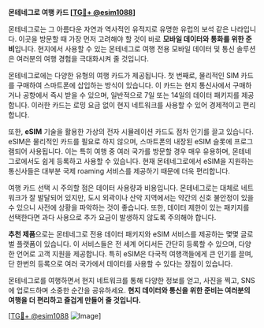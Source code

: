 **몬테네그로 여행 카드 [[TG💪+ @esim1088](https://t.me/s/esim1088)]**

몬테네그로는 그 아름다운 자연과 역사적인 유적지로 유명한 유럽의 보석 같은 나라입니다. 이곳을 방문할 때 가장 먼저 고려해야 할 것이 바로 **모바일 데이터와 통화를 위한 준비**입니다. 현지에서 사용할 수 있는 몬테네그로 여행 전용 모바일 데이터 및 통신 솔루션은 여러분의 여행 경험을 극대화시켜 줄 것입니다.

몬테네그로에는 다양한 유형의 여행 카드가 제공됩니다. 첫 번째로, 물리적인 SIM 카드를 구매하여 스마트폰에 삽입하는 방식이 있습니다. 이 카드는 현지 통신사에서 구매하거나 공항에서 즉시 받을 수 있으며, 일반적으로 7일 또는 14일의 데이터 패키지를 제공합니다. 이러한 카드는 로밍 요금 없이 현지 네트워크를 사용할 수 있어 경제적이고 편리합니다.

또한, **eSIM** 기술을 활용한 가상의 전자 시뮬레이션 카드도 점차 인기를 끌고 있습니다. eSIM은 물리적인 카드를 필요로 하지 않으며, 스마트폰의 내장된 eSIM 슬롯에 프로그램되어 사용됩니다. 이는 특히 여행 중 여러 국가를 방문할 경우 매우 유용하며, 몬테네그로에서도 쉽게 등록하고 사용할 수 있습니다. 현재 몬테네그로에서 eSIM을 지원하는 통신사들은 대부분 국제 roaming 서비스를 제공하기 때문에 더욱 편리합니다.

여행 카드 선택 시 주의할 점은 데이터 사용량과 비용입니다. 몬테네그로는 대체로 네트워크가 잘 발달되어 있지만, 도시 외곽이나 산악 지역에서는 약간의 신호 불안정이 있을 수 있으니 사전에 상황을 파악하는 것이 좋습니다. 또한, 데이터 제한이 있는 패키지를 선택한다면 과다 사용으로 추가 요금이 발생하지 않도록 주의해야 합니다.

**추천 제품**으로는 몬테네그로 전용 데이터 패키지와 eSIM 서비스를 제공하는 몇몇 글로벌 플랫폼이 있습니다. 이 서비스들은 전 세계 어디서든 간단히 등록할 수 있으며, 다양한 언어로 고객 지원을 제공합니다. 특히 eSIM은 다국적 여행객들에게 큰 인기를 끌며, 단 한번의 등록으로 여러 국가에서 데이터를 사용할 수 있다는 장점이 있습니다.

몬테네그로를 여행하면서 현지 네트워크를 통해 다양한 정보를 얻고, 사진을 찍고, SNS에 업로드하며 소중한 순간을 공유하세요. **현지 데이터와 통신을 위한 준비는 여러분의 여행을 더 편리하고 즐겁게 만들어 줄 것입니다.**

[[TG💪+ @esim1088](https://t.me/s/esim1088) ![Image](https://i.postimg.cc/Y0z9fWf4/image.png)]